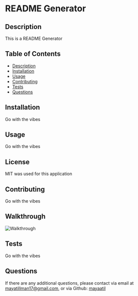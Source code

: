 # README Generator
## Description
This is a README Generator

## Table of Contents
- [Description](#description)
- [Installation](#installation)
- [Usage](#usage)
- [Contributing](#contributing)
- [Tests](#tests)
- [Questions](#questions)
## Installation
Go with the vibes

## Usage
Go with the vibes

## License
MIT was used for this application

## Contributing
Go with the vibes

## Walkthrough
![Walkthrough](./demo/walkthrough.gif)

## Tests
Go with the vibes

## Questions
If there are any additional questions, please contact via email at mayatillman17@gmail.com, or via Github:
[mayaatil](https://github.com/mayaatil)
